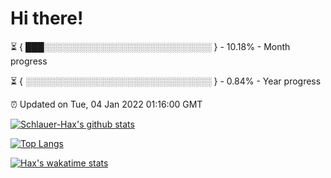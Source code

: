 # Hi there!

⏳ { ███░░░░░░░░░░░░░░░░░░░░░░░░░░░ } - 10.18% - Month progress

⏳ { ░░░░░░░░░░░░░░░░░░░░░░░░░░░░░░ } - 0.84% - Year progress

⏰ Updated on Tue, 04 Jan 2022 01:16:00 GMT


[![Schlauer-Hax's github stats](https://github-readme-stats.vercel.app/api?username=Schlauer-Hax&show_icons=true&theme=dark&count_private=true)](https://github.com/Schlauer-Hax)


[![Top Langs](https://github-readme-stats.vercel.app/api/top-langs/?username=Schlauer-Hax&layout=compact&theme=dark)](https://github.com/Schlauer-Hax?tab=repositories)


[![Hax's wakatime stats](https://github-readme-stats.vercel.app/api/wakatime?username=Hax&theme=dark)](https://wakatime.com/@Hax)

